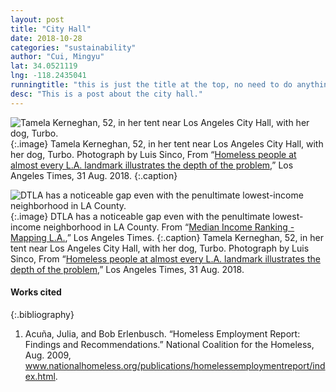 ```yaml
---
layout: post
title: "City Hall"
date: 2018-10-28
categories: "sustainability" 
author: "Cui, Mingyu"
lat: 34.0521119
lng: -118.2435041
runningtitle: "this is just the title at the top, no need to do anything here"
desc: "This is a post about the city hall."
---
```




![Tamela Kerneghan, 52, in her tent near Los Angeles City Hall, with her dog, Turbo.](images/Cui_CityHall.jpg)
   {:.image}
Tamela Kerneghan, 52, in her tent near Los Angeles City Hall, with her dog, Turbo. Photograph by Luis Sinco, From “[Homeless people at almost every L.A. landmark illustrates the depth of the problem](lat.ms/2MHVesk),” Los Angeles Times, 31 Aug. 2018.
   {:.caption} 

![DTLA has a noticeable gap even with the penultimate lowest-income neighborhood in LA County.](images/Cui_MedianIncome.jpg)
   {:.image}
DTLA has a noticeable gap even with the penultimate lowest-income neighborhood in LA County. From “[Median Income Ranking - Mapping L.A.](maps.latimes.com/neighborhoods/income/median/neighborhood/list),” Los Angeles Times.
    {:.caption} 
Tamela Kerneghan, 52, in her tent near Los Angeles City Hall, with her dog, Turbo. Photograph by Luis Sinco, From “[Homeless people at almost every L.A. landmark illustrates the depth of the problem](lat.ms/2MHVesk),” Los Angeles Times, 31 Aug. 2018.
  



#### Works cited

{:.bibliography} 
1. Acuña, Julia, and Bob Erlenbusch. “Homeless Employment Report: Findings and Recommendations.” National Coalition for the Homeless, Aug. 2009, www.nationalhomeless.org/publications/homelessemploymentreport/index.html.
